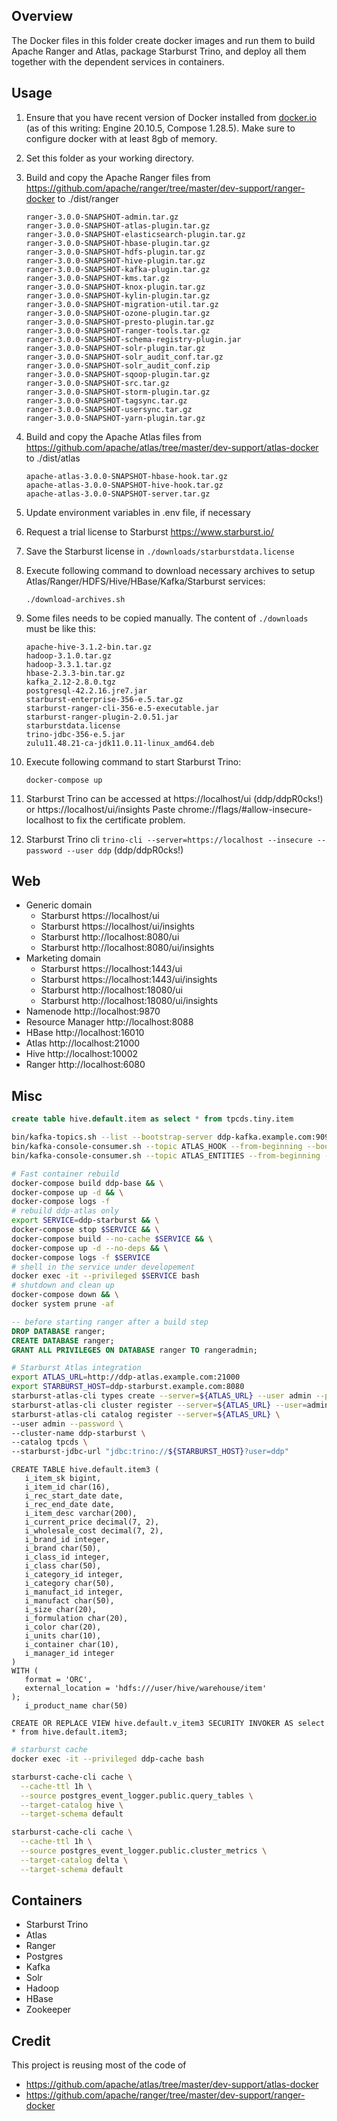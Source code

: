 <!---
Licensed to the Apache Software Foundation (ASF) under one
or more contributor license agreements.  See the NOTICE file
distributed with this work for additional information
regarding copyright ownership.  The ASF licenses this file
to you under the Apache License, Version 2.0 (the
"License"); you may not use this file except in compliance
with the License.  You may obtain a copy of the License at

  http://www.apache.org/licenses/LICENSE-2.0

Unless required by applicable law or agreed to in writing,
software distributed under the License is distributed on an
"AS IS" BASIS, WITHOUT WARRANTIES OR CONDITIONS OF ANY
KIND, either express or implied.  See the License for the
specific language governing permissions and limitations
under the License.
-->

## Overview
The Docker files in this folder create docker images and run them to build Apache Ranger and Atlas, package Starburst Trino, and deploy all them together with the dependent services in containers.

## Usage
1. Ensure that you have recent version of Docker installed from [docker.io](http://www.docker.io) (as of this writing: Engine 20.10.5, Compose 1.28.5).
   Make sure to configure docker with at least 8gb of memory.

1. Set this folder as your working directory.

1. Build and copy the Apache Ranger files from https://github.com/apache/ranger/tree/master/dev-support/ranger-docker to ./dist/ranger
    
       ranger-3.0.0-SNAPSHOT-admin.tar.gz
       ranger-3.0.0-SNAPSHOT-atlas-plugin.tar.gz
       ranger-3.0.0-SNAPSHOT-elasticsearch-plugin.tar.gz
       ranger-3.0.0-SNAPSHOT-hbase-plugin.tar.gz
       ranger-3.0.0-SNAPSHOT-hdfs-plugin.tar.gz
       ranger-3.0.0-SNAPSHOT-hive-plugin.tar.gz
       ranger-3.0.0-SNAPSHOT-kafka-plugin.tar.gz
       ranger-3.0.0-SNAPSHOT-kms.tar.gz
       ranger-3.0.0-SNAPSHOT-knox-plugin.tar.gz
       ranger-3.0.0-SNAPSHOT-kylin-plugin.tar.gz
       ranger-3.0.0-SNAPSHOT-migration-util.tar.gz
       ranger-3.0.0-SNAPSHOT-ozone-plugin.tar.gz
       ranger-3.0.0-SNAPSHOT-presto-plugin.tar.gz
       ranger-3.0.0-SNAPSHOT-ranger-tools.tar.gz
       ranger-3.0.0-SNAPSHOT-schema-registry-plugin.jar
       ranger-3.0.0-SNAPSHOT-solr-plugin.tar.gz
       ranger-3.0.0-SNAPSHOT-solr_audit_conf.tar.gz
       ranger-3.0.0-SNAPSHOT-solr_audit_conf.zip
       ranger-3.0.0-SNAPSHOT-sqoop-plugin.tar.gz
       ranger-3.0.0-SNAPSHOT-src.tar.gz
       ranger-3.0.0-SNAPSHOT-storm-plugin.tar.gz
       ranger-3.0.0-SNAPSHOT-tagsync.tar.gz
       ranger-3.0.0-SNAPSHOT-usersync.tar.gz
       ranger-3.0.0-SNAPSHOT-yarn-plugin.tar.gz

1. Build and copy the Apache Atlas files from https://github.com/apache/atlas/tree/master/dev-support/atlas-docker to ./dist/atlas

       apache-atlas-3.0.0-SNAPSHOT-hbase-hook.tar.gz
       apache-atlas-3.0.0-SNAPSHOT-hive-hook.tar.gz
       apache-atlas-3.0.0-SNAPSHOT-server.tar.gz

1. Update environment variables in .env file, if necessary

1. Request a trial license to Starburst https://www.starburst.io/

1. Save the Starburst license in ```./downloads/starburstdata.license```

1. Execute following command to download necessary archives to setup Atlas/Ranger/HDFS/Hive/HBase/Kafka/Starburst services:

       ./download-archives.sh

1. Some files needs to be copied manually. The content of ```./downloads``` must be like this:

       apache-hive-3.1.2-bin.tar.gz
       hadoop-3.1.0.tar.gz
       hadoop-3.3.1.tar.gz
       hbase-2.3.3-bin.tar.gz
       kafka_2.12-2.8.0.tgz
       postgresql-42.2.16.jre7.jar
       starburst-enterprise-356-e.5.tar.gz
       starburst-ranger-cli-356-e.5-executable.jar
       starburst-ranger-plugin-2.0.51.jar
       starburstdata.license
       trino-jdbc-356-e.5.jar
       zulu11.48.21-ca-jdk11.0.11-linux_amd64.deb

1. Execute following command to start Starburst Trino:

       docker-compose up

1. Starburst Trino can be accessed at https://localhost/ui (ddp/ddpR0cks!) or https://localhost/ui/insights
   Paste chrome://flags/#allow-insecure-localhost to fix the certificate problem.

1. Starburst Trino cli ```trino-cli --server=https://localhost --insecure --password --user ddp``` (ddp/ddpR0cks!)

## Web
* Generic domain
   * Starburst https://localhost/ui
   * Starburst https://localhost/ui/insights
   * Starburst http://localhost:8080/ui
   * Starburst http://localhost:8080/ui/insights
* Marketing domain
   * Starburst https://localhost:1443/ui
   * Starburst https://localhost:1443/ui/insights
   * Starburst http://localhost:18080/ui
   * Starburst http://localhost:18080/ui/insights
* Namenode http://localhost:9870
* Resource Manager http://localhost:8088
* HBase http://localhost:16010
* Atlas http://localhost:21000
* Hive http://localhost:10002
* Ranger http://localhost:6080

## Misc
```sql
create table hive.default.item as select * from tpcds.tiny.item
```

```sh
bin/kafka-topics.sh --list --bootstrap-server ddp-kafka.example.com:9092
bin/kafka-console-consumer.sh --topic ATLAS_HOOK --from-beginning --bootstrap-server ddp-kafka.example.com:9092 | jq .
bin/kafka-console-consumer.sh --topic ATLAS_ENTITIES --from-beginning --bootstrap-server ddp-kafka.example.com:9092 | jq .
```

```sh
# Fast container rebuild
docker-compose build ddp-base && \
docker-compose up -d && \
docker-compose logs -f
# rebuild ddp-atlas only
export SERVICE=ddp-starburst && \
docker-compose stop $SERVICE && \
docker-compose build --no-cache $SERVICE && \
docker-compose up -d --no-deps && \
docker-compose logs -f $SERVICE
# shell in the service under developement
docker exec -it --privileged $SERVICE bash
# shutdown and clean up
docker-compose down && \
docker system prune -af
```

```sql
-- before starting ranger after a build step
DROP DATABASE ranger;
CREATE DATABASE ranger;
GRANT ALL PRIVILEGES ON DATABASE ranger TO rangeradmin;
```

```bash
# Starburst Atlas integration
export ATLAS_URL=http://ddp-atlas.example.com:21000
export STARBURST_HOST=ddp-starburst.example.com:8080
starburst-atlas-cli types create --server=${ATLAS_URL} --user admin --password
starburst-atlas-cli cluster register --server=${ATLAS_URL} --user=admin --password --cluster-name=ddp-starburst.example.com
starburst-atlas-cli catalog register --server=${ATLAS_URL} \
--user admin --password \
--cluster-name ddp-starburst \
--catalog tpcds \
--starburst-jdbc-url "jdbc:trino://${STARBURST_HOST}?user=ddp"


```

```
CREATE TABLE hive.default.item3 (
   i_item_sk bigint,
   i_item_id char(16),
   i_rec_start_date date,
   i_rec_end_date date,
   i_item_desc varchar(200),
   i_current_price decimal(7, 2),
   i_wholesale_cost decimal(7, 2),
   i_brand_id integer,
   i_brand char(50),
   i_class_id integer,
   i_class char(50),
   i_category_id integer,
   i_category char(50),
   i_manufact_id integer,
   i_manufact char(50),
   i_size char(20),
   i_formulation char(20),
   i_color char(20),
   i_units char(10),
   i_container char(10),
   i_manager_id integer
)
WITH (
   format = 'ORC',
   external_location = 'hdfs:///user/hive/warehouse/item'
);
   i_product_name char(50)

CREATE OR REPLACE VIEW hive.default.v_item3 SECURITY INVOKER AS select * from hive.default.item3;
```

```sh
# starburst cache
docker exec -it --privileged ddp-cache bash

starburst-cache-cli cache \
  --cache-ttl 1h \
  --source postgres_event_logger.public.query_tables \
  --target-catalog hive \
  --target-schema default

starburst-cache-cli cache \
  --cache-ttl 1h \
  --source postgres_event_logger.public.cluster_metrics \
  --target-catalog delta \
  --target-schema default
```

## Containers
* Starburst Trino
* Atlas
* Ranger
* Postgres
* Kafka
* Solr
* Hadoop
* HBase
* Zookeeper

## Credit
This project is reusing most of the code of 
* https://github.com/apache/atlas/tree/master/dev-support/atlas-docker
* https://github.com/apache/ranger/tree/master/dev-support/ranger-docker